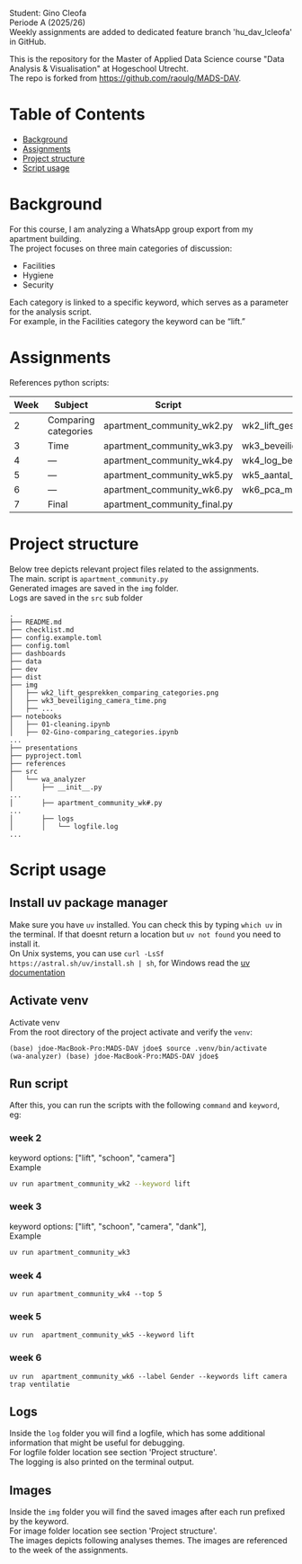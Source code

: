 Student: Gino Cleofa<br>
Periode A (2025/26)<br>
Weekly assignments are added to dedicated feature branch 'hu_dav_lcleofa' in GitHub.

This is the repository for the Master of Applied Data Science course "Data Analysis & Visualisation" at Hogeschool Utrecht.<br>
The repo is forked from https://github.com/raoulg/MADS-DAV.

# Table of Contents
- [Background](#background)
- [Assignments](#assignments)
- [Project structure](#project-structure)
- [Script usage](#script-usage)



# Background
For this course, I am analyzing a WhatsApp group export from my apartment building.<br>
The project focuses on three main categories of discussion:
- Facilities
- Hygiene
- Security

Each category is linked to a specific keyword, which serves as a parameter for the analysis script.<br>
For example, in the Facilities category the keyword can be “lift.”


# Assignments

References python scripts:

| Week | Subject       | Script                        | Image |
|------|--------------------|-------------------------------|-------|
| 2    | Comparing categories| apartment_community_wk2.py    |   wk2_lift_gesprekken_comparing_categories.png    |
| 3    | Time               | apartment_community_wk3.py    |   wk3_beveiliging_camera_time.png    |
| 4    | —                  | apartment_community_wk4.py    |    wk4_log_berichtlengtes_distributions.png   |
| 5    | —                  | apartment_community_wk5.py    |     wk5_aantal_berichten_per_etage_relationship.png  |
| 6    | —                  | apartment_community_wk6.py    |      wk6_pca_modelling_gender_highlighted.png |
| 7    | Final              | apartment_community_final.py  |       |


# Project structure
Below tree depicts relevant project files related to the assignments.<br>
The main. script is `apartment_community.py`<br>
Generated images are saved in the `img` folder.<br>
Logs are saved in the `src` sub folder

```
.
├── README.md
├── checklist.md
├── config.example.toml
├── config.toml
├── dashboards
├── data
├── dev
├── dist
├── img
│   ├── wk2_lift_gesprekken_comparing_categories.png
│   ├── wk3_beveiliging_camera_time.png
│   ├── ...
├── notebooks
│   ├── 01-cleaning.ipynb
│   ├── 02-Gino-comparing_categories.ipynb
...
├── presentations
├── pyproject.toml
├── references
├── src
│   └── wa_analyzer
│       ├── __init__.py
...
│       ├── apartment_community_wk#.py
...
│       ├── logs
│       │   └── logfile.log
...

```

# Script usage
## Install uv package manager
Make sure you have `uv` installed. You can check this by typing `which uv` in the terminal. If that doesnt return a location but `uv not found` you need to install it.<br>
On Unix systems, you can use `curl -LsSf https://astral.sh/uv/install.sh | sh`, for Windows read the [uv documentation](https://docs.astral.sh/uv/getting-started/installation/)


## Activate venv
Activate venv<br>
From the root directory of the project activate and verify the `venv`:<br>

```
(base) jdoe-MacBook-Pro:MADS-DAV jdoe$ source .venv/bin/activate
(wa-analyzer) (base) jdoe-MacBook-Pro:MADS-DAV jdoe$
```
## Run script
After this, you can run the scripts with the following `command` and `keyword`, eg:

### week 2
keyword options: ["lift", "schoon", "camera"]<br>
Example
```bash
uv run apartment_community_wk2 --keyword lift
```

### week 3
keyword options: ["lift", "schoon", "camera", "dank"],<br>
Example
```bash
uv run apartment_community_wk3
```

### week 4
```
uv run apartment_community_wk4 --top 5
```

### week 5
```
uv run  apartment_community_wk5 --keyword lift
```

### week 6
```
uv run  apartment_community_wk6 --label Gender --keywords lift camera trap ventilatie
```

## Logs
Inside the `log` folder you will find a logfile, which has some additional information that might be useful for debugging.<br>
For logfile folder location see section 'Project structure'. <br>
The logging is also printed on the terminal output.

## Images
Inside the `img` folder you will find the saved images after each run prefixed by the keyword.<br>
For image folder location see section 'Project structure'. <br>
The images depicts following analyses themes. The images are referenced to the week of the assignments.







